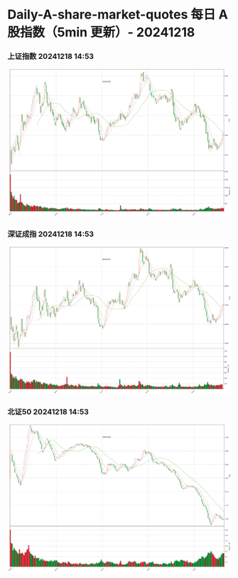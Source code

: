 
# Daily-A-share-market-quotes 每日 A 股指数（5min 更新）- 20241218

### 上证指数 20241218 14:53
![](./fig/2024/12/20241218-sh000001.png)

### 深证成指 20241218 14:53
![](./fig/2024/12/20241218-sz399001.png)

### 北证50 20241218 14:53
![](./fig/2024/12/20241218-bj899050.png)
